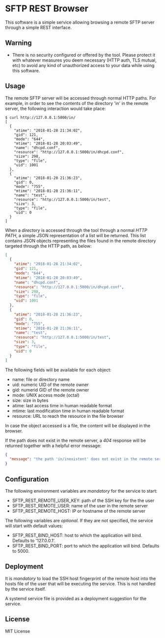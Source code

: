 # SFTP REST Browser

This software is a simple service allowing browsing a remote SFTP server through
a simple REST interface.

## Warning

* There is no security configured or offered by the tool. Please protect it with
  whatever measures you deem necessary (HTTP auth, TLS mutual, etc) to avoid any
  kind of unauthorized access to your data while using this software.

## Usage

The remote SFTP server will be accessed through normal HTTP paths. For example,
in order to see the contents of the directory 'in' in the remote server, the
following interaction would take place:

```ShellSession
$ curl http://127.0.0.1:5000/in/
[
  {
    "atime": "2018-01-28 21:34:02", 
    "gid": 121, 
    "mode": "644", 
    "mtime": "2018-01-28 20:03:49", 
    "name": "dhcpd.conf", 
    "resource": "http://127.0.0.1:5000/in/dhcpd.conf", 
    "size": 298, 
    "type": "file", 
    "uid": 1001
  }, 
  {
    "atime": "2018-01-28 21:36:23", 
    "gid": 0, 
    "mode": "755", 
    "mtime": "2018-01-28 21:36:11", 
    "name": "test", 
    "resource": "http://127.0.0.1:5000/in/test", 
    "size": 3, 
    "type": "file", 
    "uid": 0
  }
]

```

When a *directory* is accessed through the tool through a normal *HTTP PATH*,
a simple JSON representation of a list will be returned. This list contains JSON
objects representing the files found in the remote directory targeted through
the HTTP path, as below:

```json
[
  {
    "atime": "2018-01-28 21:34:02",
    "gid": 121,
    "mode": "644",
    "mtime": "2018-01-28 20:03:49",
    "name": "dhcpd.conf",
    "resource": "http://127.0.0.1:5000/in/dhcpd.conf",
    "size": 298,
    "type": "file",
    "uid": 1001
  },
  {
    "atime": "2018-01-28 21:36:23",
    "gid": 0,
    "mode": "755",
    "mtime": "2018-01-28 21:36:11",
    "name": "test",
    "resource": "http://127.0.0.1:5000/in/test",
    "size": 3,
    "type": "file",
    "uid": 0
  }
]
```

The following fields will be available for each object:

* name: file or directory name
* uid: numeric UID of the remote owner
* gid: numerid GID of the remote owner
* mode: UNIX access mode (octal)
* size: size in bytes
* atime: last access time in human readable format
* mtime: last modification time in human readable format
* resource: URL to reach the resource in the file browser

In case the object accessed is a file, the content will be displayed in the
browser.

If the path does not exist in the remote server, a *404* response will be
returned together with a helpful error message:

```json
{
  "message": "the path 'in/inexistent' does not exist in the remote server"
}
```

## Configuration

The following environment variables are *mandatory* for the service to
start:

* SFTP_REST_REMOTE_USER_KEY: path of the SSH key for the the user
* SFTP_REST_REMOTE_USER: name of the user in the remote server
* SFTP_REST_REMOTE_HOST: IP or hostname of the remote server

The following variables are *optional*. If they are not specified, the service
will start with default values:

* SFTP_REST_BIND_HOST: host to which the application will bind. Defaults to
  '127.0.0.1'.
* SFTP_REST_BIND_PORT: port to which the application will bind. Defaults to
  5000.

## Deployment

It is *mandatory* to load the SSH host fingerprint of the remote host into the
hosts file of the user that will be executing the service. This is not handled
by the service itself.

A systemd service file is provided as a deployment suggestion for the service.

## License

MIT License
